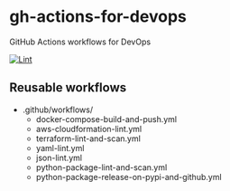gh-actions-for-devops
=====================

GitHub Actions workflows for DevOps

[![Lint](https://github.com/dceoy/gh-actions-for-devops/actions/workflows/github-yaml-lint.yml/badge.svg)](https://github.com/dceoy/gh-actions-for-devops/actions/workflows/github-yaml-lint.yml)

Reusable workflows
------------------

- .github/workflows/
  - docker-compose-build-and-push.yml
  - aws-cloudformation-lint.yml
  - terraform-lint-and-scan.yml
  - yaml-lint.yml
  - json-lint.yml
  - python-package-lint-and-scan.yml
  - python-package-release-on-pypi-and-github.yml
